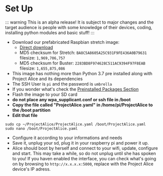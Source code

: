 # Set Up

::: warning
This is an alpha release! It is subject to major changes and the target audience is people with some knowledge of their devices, coding, installing python modules and basic stuff!
:::


- Download our prefabricated Raspbian stretch image:
   - [Direct download](https://github.com/project-alice-assistant/ProjectAlice/releases/tag/v1.0.0-a4)
   - MD5 checksum for Stretch: `BA8C5A8605A25C931F9FE436A0B79631` filesize: `1,969,706,757`
   - MD5 checksum for Buster: `2283BD8F974628C511AC9394F97F8EAB` filesize: `1,655,875,086`
 - This image has nothing more than Python 3.7 pre installed along with Project Alice and its dependencies
 - The SSH User is `pi` and the password is `umbrella`
 - If you wonder what's check the [Preinstalled Packages Section](preinstalled)
- Flash the image to your SD card
- **do not place any wpa_supplicant.conf or ssh file in /boot**
- **Copy the file called "ProjectAlice.yaml" in /home/pi/ProjectAlice to the /boot partition**
- **Edit that file**
```
sudo cp ~/ProjectAlice/ProjectAlice.yaml /boot/ProjectAlice.yaml
sudo nano /boot/ProjectAlice.yaml
```
- Configure it according to your informations and needs
- Save it, unplug your sd, plug it in your raspberry pi and power it up.
- Alice should boot by herself and connect to your wifi, update, configure and start. This may take a while, so do not unplug until she has spoken to you! If you haven enabled the interface, you can check what's going on by browsing to `http://x.x.x.x:5000`, replace with the Project Alice device's IP adress.
